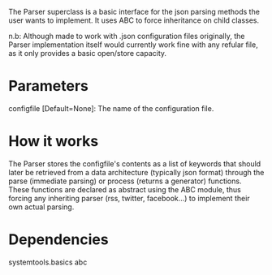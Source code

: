 The Parser superclass is a basic interface for the json parsing methods the user wants to implement. It uses ABC to force inheritance on child classes.

n.b: Although made to work with .json configuration files originally, the Parser implementation itself would currently work fine with any refular file, as it only provides a basic open/store capacity.

# Parameters

configfile [Default=None]: The name of the configuration file.

# How it works

The Parser stores the configfile's contents as a list of keywords that should later be retrieved from a data architecture (typically json format) through the parse (immediate parsing) or process (returns a generator) functions.
These functions are declared as abstract using the ABC module, thus forcing any inheriting parser (rss, twitter, facebook...) to implement their own actual parsing.

# Dependencies

systemtools.basics
abc
